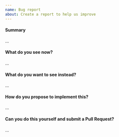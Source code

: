 ```yaml
---
name: Bug report
about: Create a report to help us improve
---
```


<!--
Thanks for submitting a bug report. Please fill the template below,
otherwise we will not be able to process this bug report.
-->

#### Summary

<!-- Summarize the problem in a few sentences: -->

...

#### What do you see now?

<!-- Describe or link to related APIs, etc. -->

...

#### What do you want to see instead?

<!-- Please add some examples or issues with the API if applicable. -->

...

#### How do you propose to implement this?

<!-- Please think about how this could be fixed. -->

...

#### Can you do this yourself and submit a Pull Request?

<!-- You can also @mention experts if you need help with this. -->

...
